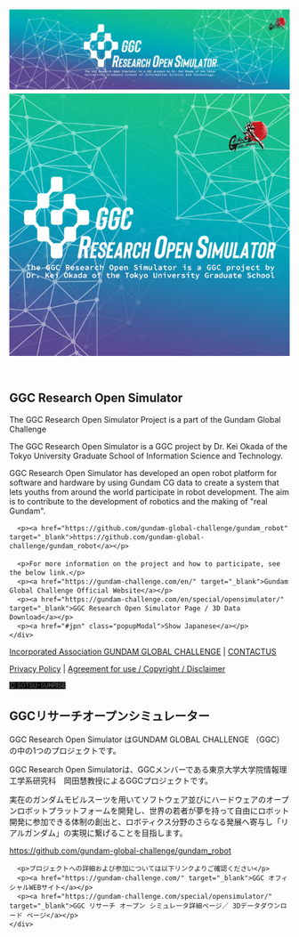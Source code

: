 <!DOCTYPE html>
<html lang="en">
<head>
<meta charset="utf-8"> 
<meta http-equiv="content-style-type" content="text/css" />
<meta http-equiv="content-script-type" content="text/javascript" />
<meta name="viewport" content="width=device-width,initial-scale=1.0,minimum-scale=1.0,maximum-scale=1.0,user-scalable=0">
<title>GGC Research Open Simulator</title>
<meta  name="robots" content="INDEX, FOLLOW" />
<meta  name="Author" content="SOTSU・SUNRISE" />
<meta name="keywords" content="GUNDAM GLOBAL CHALLENGE" lang="en" xml:lang="en" />
<meta name="description" content="GUNDAM GLOBAL CHALLENGE" lang="en" xml:lang="en" />
<meta  name="copyright" content="SOTSU・SUNRISE" />
<!-- sns -->
<meta property="og:site_name" content="GGC Research Open Simulator" />
<meta property="og:title" content="GGC Research Open Simulator" />
<meta property="og:description" content="GGC Research Open Simulator" />
<meta property="og:url" content="https://gundam-global-challenge.github.io" />
<!-- sns end -->
<link rel="stylesheet" type="text/css" href="assets/css/magnific_popup.css" />
<link rel="stylesheet" type="text/css" href="assets/css/style.css" />

<script src="assets/js/jquery.js" type="text/javascript"></script>
<script src="assets/js/magnificpopup_min.js" type="text/javascript"></script>
<script src="assets/js/common.js" type="text/javascript"></script>
</head>
<body id="gros">
<div id="container">
  <header>
      <h1><img src="assets/img/logo_main.jpg" alt="ガンダムGLOBAL CHALLENGE" class="pc"><img src="assets/img/logo_main_sp.jpg" alt="" class="sp"></h1>
  </header>
  <div class="content">
    <div class="wrap">
      <h2><span>GGC Research Open Simulator</span></h2>
      <p>The GGC Research Open Simulator Project is a part of the Gundam Global Challenge</p>
      <p>The GGC Research Open Simulator is a GGC project by Dr. Kei Okada of the Tokyo University Graduate School of Information Science and Technology.</p>
      <p>GGC Research Open Simulator has developed an open robot platform for software and hardware by using Gundam CG data to create a system that lets youths from around the world participate in robot development. The aim is to contribute to the development of robotics and the making of "real Gundam".</p>

      <p><a href="https://github.com/gundam-global-challenge/gundam_robot" target="_blank">https://github.com/gundam-global-challenge/gundam_robot</a></p>

      <p>For more information on the project and how to participate, see the below link.</p>
      <p><a href="https://gundam-challenge.com/en/" target="_blank">Gundam Global Challenge Official Website</a></p>
      <p><a href="https://gundam-challenge.com/en/special/opensimulator/" target="_blank">GGC Research Open Simulator Page / 3D Data Download</a></p>
      <p><a href="#jpn" class="popupModal">Show Japanese</a></p>
    </div>
  </div>
  <!--div class="projects">
    <h2><span>PROJECTS</span></h2>
    <div class="wrap">
      <ul>
        <li><div class="prject_inner"><h3>Project title</h3><p class="category">Category</p><p class="detail">プロジェクト概要プロジェクト概要プロジェクト概要プロジェクト概要プロジェク</p></div><p class="link"><a href="#">GitHub</a></p></li>
        <li><div class="prject_inner"><h3>Project title</h3><p class="category">Category</p><p class="detail">プロジェクト概要プロジェクト概要プロジェクト概要プロジェクト概要プロジェク</p></div><p class="link"><a href="#">GitHub</a></p></li>
        <li><div class="prject_inner"><h3>Project title</h3><p class="category">Category</p><p class="detail">プロジェクト概要プロジェクト概要プロジェクト概要プロジェクト概要プロジェク</p></div><p class="link"><a href="#">GitHub</a></p></li>
      </ul>
    </div>
  </div-->
</div>
<footer>
  <div class="wrap">
    <p><a href="https://gundam-challenge.com/en/about/index.html">Incorporated Association GUNDAM GLOBAL CHALLENGE</a>&nbsp;|&nbsp;<a href="https://gundam-challenge.com/en/contact/" target="_blank">CONTACTUS</a></p>
    <p class="append"><a href="https://gundam-challenge.com/en/privacy/index.html" target="_blank">Privacy Policy</a>&nbsp;|&nbsp;<a href="https://gundam-challenge.com/en/agreement/index.html" target="_blank">Agreement for use / Copyright / Disclaimer</a></p>
    <p class="copy"><img src="/assets/img/tx_copy.png" alt="©SOTSU・SUNRISE" width="101" height="13"></p>
  </div>
</footer>
<div id="modalContents">
  <div id="jpn">
    <div class="wrap">
      <h2><span>GGCリサーチオープンシミュレーター</span></h2>
      <p>GGC Research Open Simulator はGUNDAM GLOBAL CHALLENGE （GGC）の中の1つのプロジェクトです。</p>
      <p>GGC Research Open Simulatorは、GGCメンバーである東京大学大学院情報理工学系研究科　岡田慧教授によるGGCプロジェクトです。</p>
      <p>実在のガンダムモビルスーツを用いてソフトウェア並びにハードウェアのオープンロボットプラットフォームを開発し、世界の若者が夢を持って自由にロボット開発に参加できる体制の創出と、ロボティクス分野のさらなる発展へ寄与し「リアルガンダム」の実現に繋げることを目指します。</p>
      <p><a href="https://github.com/gundam-global-challenge/gundam_robot" target="_blank">https://github.com/gundam-global-challenge/gundam_robot</a></p>

      <p>プロジェクトへの詳細および参加については以下リンクよりご確認ください</p>
      <p><a href="https://gundam-challenge.com/" target="_blank">GGC オフィシャルWEBサイト</a></p>
      <p><a href="https://gundam-challenge.com/special/opensimulator/" target="_blank">GGC リサーチ オープン シミュレータ詳細ページ／ 3Dデータダウンロード ページ</a></p>
    </div>
  </div>
</div>
</body>
</html>